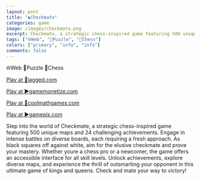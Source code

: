 ```yaml
---
layout: post
title: "♞Checkmate"
categories: game
image: /images/checkmate.png
excerpt: Checkmate, a strategic chess-inspired game featuring 500 unique maps and 24 challenging achievements.
tags: ["🌐Web", "🧩Puzzle", "🏁Chess"]
colors: ["primary", "info", "info"]
comments: false
---
```


<span class="badge badge-primary">🌐Web</span>
<span class="badge badge-info">🧩Puzzle</span>
<span class="badge badge-info">🏁Chess</span>

<a href="https://lagged.com/play/6631/" class="btn btn-primary btn-lg">Play at 🎯lagged.com</a>

<a href="https://html5.gamemonetize.co/j13roxrdn6y423o4vzdjudcmapuox7em/" class="btn btn-primary btn-lg">Play at ▶️gamemonetize.com</a>

<a href="https://www.coolmathgames.com/0-checkmate" class="btn btn-primary btn-lg">Play at 🧮coolmathgames.com</a>

<a href="https://www.gamepix.com/play/checkmate" class="btn btn-primary btn-lg">Play at ▶️gamepix.com</a>

Step into the world of Checkmate, a strategic chess-inspired game featuring 500 unique maps and 24 challenging achievements. Engage in intense battles on diverse boards, each requiring a fresh approach. As black squares off against white, aim for the elusive checkmate and prove your mastery. Whether youre a chess pro or a newcomer, the game offers an accessible interface for all skill levels. Unlock achievements, explore diverse maps, and experience the thrill of outsmarting your opponent in this ultimate game of kings and queens. Check and mate your way to victory!
